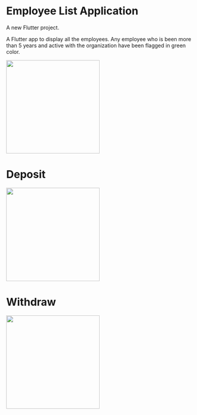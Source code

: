 # Employee List Application

A new Flutter project.

A Flutter app to display all the employees. Any employee who is been more than 5 years and active with the organization have been flagged in green color. 


<img src="./screenshots's/1.jpeg" width="250"/>

<h1>Deposit</h1>
<img src="./screenshots's/2.jpeg" width="250"/>

<h1>Withdraw</h1>
<img src="./screenshots's/3.jpeg" width="250"/>

